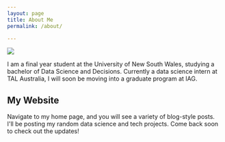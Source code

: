 ```yaml
---
layout: page
title: About Me
permalink: /about/

---
```

<a href="{{ site.baseurl }}/" class="site-avatar"><img src="/images/404.jpg" /></a>

I am a final year student at the University of New South Wales, studying a bachelor of Data Science and Decisions. Currently a data science intern at TAL Australia, I will soon be moving into a graduate program at IAG. 

## My Website 

Navigate to my home page, and you will see a variety of blog-style posts. I'll be posting my random data science and tech projects. Come back soon to check out the updates! 

